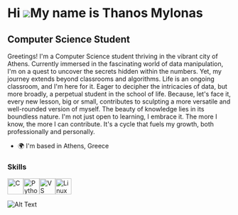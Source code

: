 Hi ![](https://user-images.githubusercontent.com/18350557/176309783-0785949b-9127-417c-8b55-ab5a4333674e.gif)My name is Thanos Mylonas
======================================================================================================================================

Computer Science Student
------------------------

Greetings! I'm a Computer Science student thriving in the vibrant city of Athens. Currently immersed in the fascinating world of data manipulation, I'm on a quest to uncover the secrets hidden within the numbers. Yet, my journey extends beyond classrooms and algorithms. Life is an ongoing classroom, and I'm here for it. Eager to decipher the intricacies of data, but more broadly, a perpetual student in the school of life. Because, let's face it, every new lesson, big or small, contributes to sculpting a more versatile and well-rounded version of myself. The beauty of knowledge lies in its boundless nature. I'm not just open to learning, I embrace it. The more I know, the more I can contribute. It's a cycle that fuels my growth, both professionally and personally.

*   🌍  I'm based in Athens, Greece

### Skills 
<p align="left">
<a href="https://docs.microsoft.com/en-us/cpp/?view=msvc-170" target="_blank" rel="noreferrer"><img src="https://raw.githubusercontent.com/danielcranney/readme-generator/main/public/icons/skills/c-colored.svg" width="36" height="36" alt="C" /></a><a href="https://www.python.org/" target="_blank" rel="noreferrer"><img src="https://raw.githubusercontent.com/danielcranney/readme-generator/main/public/icons/skills/python-colored.svg" width="36" height="36" alt="Python" /></a><a href="https://code.visualstudio.com/" target="_blank" rel="noreferrer"><img src="https://raw.githubusercontent.com/danielcranney/readme-generator/main/public/icons/skills/visualstudiocode.svg" width="36" height="36" alt="VS Code" /></a><a href="https://www.linux.org" target="_blank" rel="noreferrer"><img src="https://raw.githubusercontent.com/danielcranney/readme-generator/main/public/icons/skills/linux-colored.svg" width="36" height="36" alt="Linux" /></a>
                    </p>

![Alt Text](https://external-content.duckduckgo.com/iu/?u=http%3A%2F%2Fcodingireland.ie%2Fimages%2Ffields%2FGIF%2Fdatabases.gif&f=1&nofb=1&ipt=fe3b512882c4a1630ce069e96c0ea2b3a8f29c14deaf774d0aec32db08b7fa89&ipo=images)
